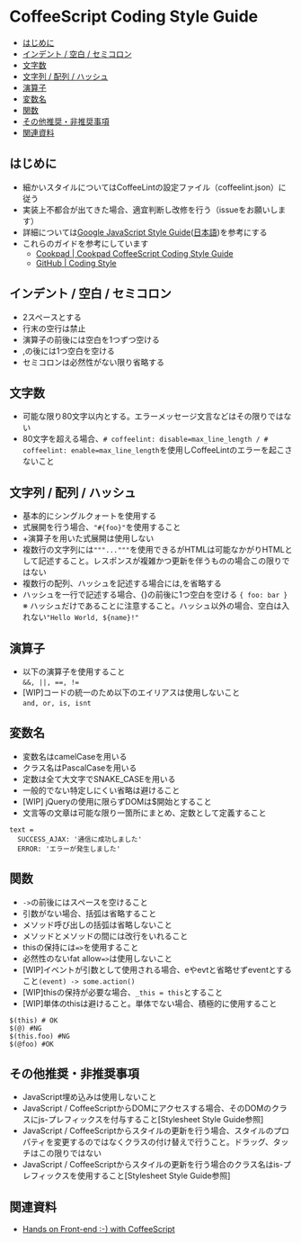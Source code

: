 # CoffeeScript Coding Style Guide

- [はじめに](#はじめに)
- [インデント / 空白 / セミコロン](#インデント--空白--セミコロン)
- [文字数](#文字数)
- [文字列 / 配列 / ハッシュ](#文字列--配列--ハッシュ)
- [演算子](#演算子)
- [変数名](#変数名)
- [関数](#関数)
- [その他推奨・非推奨事項](#その他推奨非推奨事項)
- [関連資料](#関連資料)

## はじめに
  - 細かいスタイルについてはCoffeeLintの設定ファイル（coffeelint.json）に従う
  - 実装上不都合が出てきた場合、適宜判断し改修を行う（issueをお願いします）
  - 詳細については[Google JavaScript Style Guide](http://google-styleguide.googlecode.com/svn/trunk/javascriptguide.xml)([日本語](http://cou929.nu/data/google_javascript_style_guide/))を参考にする
  - これらのガイドを参考にしています
    - [Cookpad | Cookpad CoffeeScript Coding Style Guide](https://github.com/cookpad/styleguide/blob/master/coffeescript.ja.md)
    - [GitHub | Coding Style](https://github.com/styleguide/javascript)

## インデント / 空白 / セミコロン
  - 2スペースとする
  - 行末の空行は禁止
  - 演算子の前後には空白を1つずつ空ける
  - ,の後には1つ空白を空ける
  - セミコロンは必然性がない限り省略する

## 文字数
  - 可能な限り80文字以内とする。エラーメッセージ文言などはその限りではない
  - 80文字を超える場合、```# coffeelint: disable=max_line_length / # coffeelint: enable=max_line_length```を使用しCoffeeLintのエラーを起こさないこと

## 文字列 / 配列 / ハッシュ
  - 基本的にシングルクォートを使用する
  - 式展開を行う場合、```"#{foo}"```を使用すること
  - +演算子を用いた式展開は使用しない
  - 複数行の文字列には```"""..."""```を使用できるがHTMLは可能なかがりHTMLとして記述すること。レスポンスが複雑かつ更新を伴うものの場合この限りではない
  - 複数行の配列、ハッシュを記述する場合には,を省略する
  - ハッシュを一行で記述する場合、{}の前後に1つ空白を空ける ```{ foo: bar }```  
  ※ ハッシュだけであることに注意すること。ハッシュ以外の場合、空白は入れない```"Hello World, ${name}!"```

## 演算子
  - 以下の演算子を使用すること  
  ```&&, ||, ==, !=```
  - [WIP]コードの統一のため以下のエイリアスは使用しないこと  
  ```and, or, is, isnt```

## 変数名
  - 変数名はcamelCaseを用いる
  - クラス名はPascalCaseを用いる
  - 定数は全て大文字でSNAKE_CASEを用いる
  - 一般的でない特定しにくい省略は避けること
  - [WIP] jQueryの使用に限らずDOMは$開始とすること
  - 文言等の文章は可能な限り一箇所にまとめ、定数として定義すること  
  ```
  text =
    SUCCESS_AJAX: '通信に成功しました'
    ERROR: 'エラーが発生しました'
  ```

## 関数
  - ```->```の前後にはスペースを空けること
  - 引数がない場合、括弧は省略すること
  - メソッド呼び出しの括弧は省略しないこと
  - メソッドとメソッドの間には改行をいれること
  - thisの保持には```=>```を使用すること
  - 必然性のないfat allow```=>```は使用しないこと
  - [WIP]イベントが引数として使用される場合、eやevtと省略せずeventとすること```(event) -> some.action()```
  - [WIP]thisの保持が必要な場合、```_this = this```とすること
  - [WIP]単体のthisは避けること。単体でない場合、積極的に使用すること  
  ```
  $(this) # OK
  $(@) #NG
  $(this.foo) #NG
  $(@foo) #OK
  ```

## その他推奨・非推奨事項
- JavaScript埋め込みは使用しないこと
- JavaScript / CoffeeScriptからDOMにアクセスする場合、そのDOMのクラスにjs-プレフィックスを付与すること[Stylesheet Style Guide参照]
- JavaScript / CoffeeScriptからスタイルの更新を行う場合、スタイルのプロパティを変更するのではなくクラスの付け替えで行うこと。ドラッグ、タッチはこの限りではない
- JavaScript / CoffeeScriptからスタイルの更新を行う場合のクラス名はis-プレフィックスを使用すること[Stylesheet Style Guide参照]

## 関連資料
- [Hands on Front-end :-) with CoffeeScript](https://github.com/khirayama/handson-front-end)
